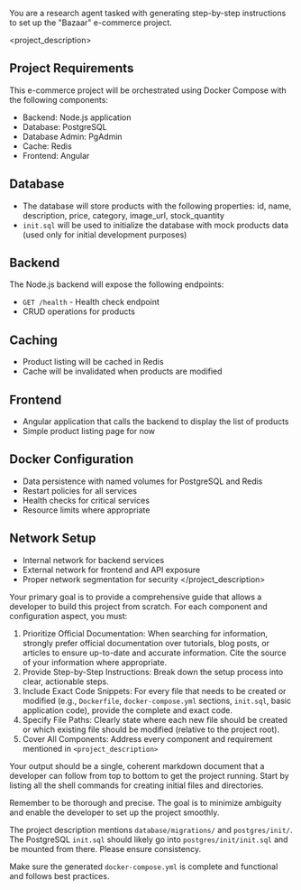 You are a research agent tasked with generating step-by-step instructions to set up the "Bazaar" e-commerce project.

<project_description>
## Project Requirements
This e-commerce project will be orchestrated using Docker Compose with the following components:
- Backend: Node.js application
- Database: PostgreSQL
- Database Admin: PgAdmin
- Cache: Redis
- Frontend: Angular

## Database

- The database will store products with the following properties: id, name, description, price, category, image_url, stock_quantity
- `init.sql` will be used to initialize the database with mock products data (used only for initial development purposes)

## Backend
The Node.js backend will expose the following endpoints:
- `GET /health` - Health check endpoint
- CRUD operations for products

## Caching
- Product listing will be cached in Redis
- Cache will be invalidated when products are modified

## Frontend
- Angular application that calls the backend to display the list of products
- Simple product listing page for now

## Docker Configuration
- Data persistence with named volumes for PostgreSQL and Redis
- Restart policies for all services
- Health checks for critical services
- Resource limits where appropriate

## Network Setup
- Internal network for backend services
- External network for frontend and API exposure
- Proper network segmentation for security
</project_description>

Your primary goal is to provide a comprehensive guide that allows a developer to build this project from scratch. For each component and configuration aspect, you must:

1. Prioritize Official Documentation: When searching for information, strongly prefer official documentation over tutorials, blog posts, or articles to ensure up-to-date and accurate information. Cite the source of your information where appropriate.
2. Provide Step-by-Step Instructions: Break down the setup process into clear, actionable steps.
3. Include Exact Code Snippets: For every file that needs to be created or modified (e.g., `Dockerfile`, `docker-compose.yml` sections, `init.sql`, basic application code), provide the complete and exact code.
4. Specify File Paths: Clearly state where each new file should be created or which existing file should be modified (relative to the project root).
5. Cover All Components: Address every component and requirement mentioned in `<project_description>`
 
Your output should be a single, coherent markdown document that a developer can follow from top to bottom to get the project running. Start by listing all the shell commands for creating initial files and directories.

Remember to be thorough and precise. The goal is to minimize ambiguity and enable the developer to set up the project smoothly.

The project description mentions `database/migrations/` and `postgres/init/`. The PostgreSQL `init.sql` should likely go into `postgres/init/init.sql` and be mounted from there. Please ensure consistency.

Make sure the generated `docker-compose.yml` is complete and functional and follows best practices.
